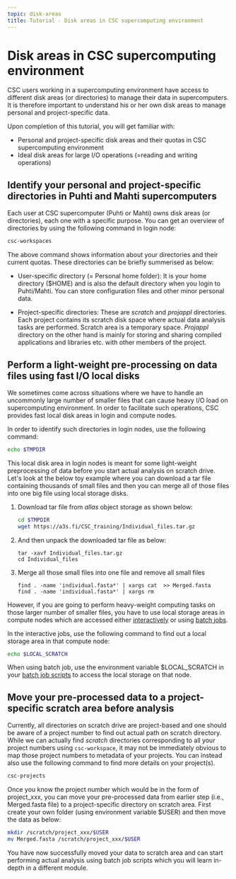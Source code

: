 ```yaml
---
topic: disk-areas
title: Tutorial - Disk areas in CSC supercomputing environment
---
```


# Disk areas in CSC supercomputing environment

CSC users working in a supercomputing environment have access to different disk areas (or directories) to manage their data in supercomputers. It is therefore important to understand his or her own disk areas to manage personal and project-specific data.

Upon completion of this tutorial, you will get familiar with:
- Personal and project-specific disk areas and their quotas in CSC supercomputing environment
- Ideal disk areas for large I/O operations (=reading and writing operations)

## Identify your personal and project-specific directories in Puhti and Mahti supercomputers

Each user at CSC supercomputer (Puhti or Mahti) owns disk areas (or directories), each one with a specific purpose. You can get an overview of directories by using the following command in login node:

```bash
csc-workspaces 
```
The above command shows information about your directories and their current quotas. These directories can be briefly summerised as below:

- User-specific directory (= Personal home folder): It is your home directory ($HOME) and is also the default directory when you login to Puhti/Mahti. You can store configuration files and other minor personal data. 

- Project-specific directories: These are *scratch* and *projappl* directories. Each project contains its scratch disk space where actual data analysis tasks are performed. Scratch area is a temporary space. *Projappl* directory on the other hand is mainly for storing and sharing compiled applications and libraries etc. with other members of the project. 


## Perform a light-weight pre-processing on data files using fast I/O local disks

We sometimes come across situations where we have to handle an uncommonly large number of smaller files that can cause heavy I/O load on supercomputing environment. In order to facilitate such operations, CSC provides fast local disk areas in login and compute nodes.

In order to identify such directories in login nodes, use the following command:

```bash
echo $TMPDIR
```
This local disk area in login nodes is meant for some light-weight preprocessing of data before you start actual analysis on scratch drive. Let's look at the below  toy example where you can download a tar file containing thousands of small files and then you can  merge all of those files into one big file using local storage disks.

1. Download tar file from *allas* object storage as shown below:

   ```bash 
   cd $TMPDIR           
   wget https://a3s.fi/CSC_training/Individual_files.tar.gz
   ```
2. And then unpack the downloaded tar file as below:

   ```
   tar -xavf Individual_files.tar.gz
   cd Individual_files
   ```
3. Merge all those small files into one file and remove all small files

   ```
   find . -name 'individual.fasta*' | xargs cat  >> Merged.fasta
   find . -name 'individual.fasta*' | xargs rm
   ```

However, if you are going to perform heavy-weight computing tasks on those larger number of smaller files, you have to use local storage areas in compute nodes which are accessed either [interactively](https://docs.csc.fi/computing/running/interactive-usage/) or using [batch jobs](https://docs.csc.fi/computing/running/creating-job-scripts-puhti).

In the interactive jobs, use the following command to find out a local storage area in that compute node:

```bash
echo $LOCAL_SCRATCH 
```
When using batch job, use the environment variable $LOCAL_SCRATCH in your [batch job scripts](https://docs.csc.fi/computing/running/creating-job-scripts-puhti/#local-storage) to access the local storage on that node.

## Move your pre-processed data to a project-specific scratch area before analysis

Currently, all directories on scratch drive are project-based and one should be aware of a project number to find out actual path on scratch directory. While we can actually find *scratch* directories corresponding to all your project numbers using `csc-workspace`, it may not be immediately obvious to map those project numbers to metadata of your projects. You can instead also use the following command to find more details on your project(s).

```bash
csc-projects
```

Once you know the project number which would be in the form of project_xxx, you can move your pre-processed data from earlier step (i.e., Merged.fasta file) to a project-specific directory on scratch area. First create your own folder (using environment variable $USER) and then move the data as below:

```bash
mkdir /scratch/project_xxx/$USER
mv Merged.fasta /scratch/project_xxx/$USER
```
You have now successfully moved your data to scratch area and can start performing actual analysis using batch job scripts which you will learn in-depth in a different module.

